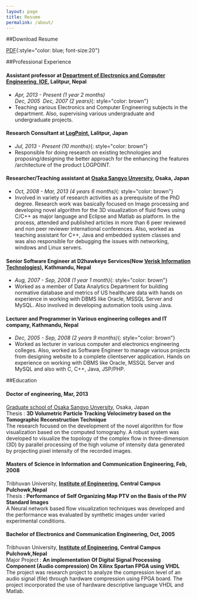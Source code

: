 ```yaml
---
layout: page 
title: Resume
permalink: /about/
---
```


##Download Resume
<!-- [$ \TeX$ ](https://github.com/basantajoshi/resume/blob/master/cv.tex){:style="color: blue; font-size:20"}  |   -->
[PDF](/files/resume.pdf){:style="color: blue; font-size:20"}



##Professional Experience

#### **Assistant professor at [Department of Electronics and Computer Engineering, IOE](http://www.doece.ioe.edu.np), Lalitpur, Nepal**
* *Apr, 2013 - Present  (1 year 2 months) <br>
Dec, 2005 ­ Dec, 2007 (2 years)*{: style="color: brown"}
* Teaching various Electronics and Computer Engineering subjects in the department. Also, supervising various undergraduate and undergraduate projects. 

#### **Research Consultant at [LogPoint](https://www.logpoint.com/en), Lalitpur, Japan**
* *Jul, 2013 ­- Present (10 months)*{: style="color: brown"}
* Responsible for doing research on existing technologies and proposing/designing the better approach for the enhancing the features /architecture of the product LOGPOINT.
 

#### **Researcher/Teaching assistant at [Osaka Sangyo Unversity](www.nyushi.osaka-sandai.ac.jp/), Osaka, Japan**
* *Oct, 2008 ­- Mar, 2013 (4 years 6 months)*{: style="color: brown"}
* Involved in variety of research activities as a prerequisite of the PhD degree. Research work was basically focused on Image processing and developing novel algorithm for the 3D visualization of fluid flows using C/C++ as major language and Eclipse and Matlab as platform.  In the process, attended and published articles in more than 6 peer reviewed and non peer reviewer international conferences. Also, worked as teaching assistant for C++, Java and embedded system classes and was also responsible for debugging the issues with networking, windows and Linux servers.

#### **Senior Software Engineer at D2hawkeye Services(Now [Verisk Information Technologies](http://www.veriskit.com/)), Kathmandu, Nepal**
* *Aug, 2007 ­- Sep, 2008 (1 year 1 month)*{: style="color: brown"}
* Worked as a member of Data Analytics Department for building normative database and metrics of US healthcare data with hands on experience in working with DBMS like Oracle, MSSQL Server and MySQL. Also involved in developing automation tools using Java.




#### **Lecturer and Programmer in Various engineering colleges and IT company, Kathmandu, Nepal**
* *Dec, 2005 ­- Sep, 2008 (2 years 9 months)*{: style="color: brown"}
* Worked as lecturer in various computer and electronics engineering colleges. Also, worked as Software Engineer to manage various projects from designing website to a complete client­server application. Hands on experience on working with DBMS like Oracle, MSSQL Server and MySQL and also with C, C++, Java, JSP/PHP.



##Education

#### **Doctor of engineering**, Mar, 2013  <br>
[Graduate school of  Osaka Sangyo Unversity](www.nyushi.osaka-sandai.ac.jp/), Osaka, Japan <br>
Thesis : **3D Volumetric Particle Tracking Velocimetry based on the Tomographic Reconstruction Technique** <br>
The research focused on the development of the novel algorithm for flow visualization based on the computed tomography. A robust system was developed to visualize the topology of the complex flow in three-dimension (3D) by parallel processing of the high volume of intensity data generated by projecting pixel intensity of the recorded images. <br>

#### **Masters of Science in Information and Communication Engineering**, Feb, 2008  <br>
Tribhuvan University, **[Institute of Engineering](http://www.ioe.edu.np), Central Campus Pulchowk,Nepal** <br>
Thesis : **Performance of Self Organizing Map PTV on the Basis of the PIV Standard Images** <br>
A Neural network based flow visualization techniques was developed and the performance was evaluated by synthetic images under varied experimental conditions.  <br>


#### **Bachelor of Electronics and Communication Engineering**, Oct, 2005   <br>
Tribhuvan University, **[Institute of Engineering](http://www.ioe.edu.np), Central Campus Pulchowk,Nepal** <br>
Major Project : **An implementation Of Digital Signal Processing Component (Audio compression) On Xilinx Spartan FPGA using VHDL** <br>
The project was research project to analyze the compression level of an audio signal (file) through hardware compression using FPGA board. The project incorporated the use of hardware descriptive language VHDL and Matlab. <br>
 


<!-- ##Coursera Achievements

####2013

1. [Machine Learnng](), *Andrew Ng*
2. [Analysis and Design of Algorithms - Part I](), *Tim RoughGarden*
3. [Introduction to data Science](), *Bill Howe*
4. [Computing for Data Analysis](), *Roger D. Peng*
5. [Image and Video Processing](), *Guillermo Sapiro*

####2014

6. [Unpredictable? Randomness, Chance and Free will](), *Valerio Scarani*
7. [Data Analysis and Statistical Inference](), *Dr. Mine Çetinkaya-Rundel*



##Programming Languages and Technologies
* Python, R, Octave/MATLAB, Java, C, C++, Scala
* Documentation: $\LaTeX$, MarkDown, Ipython Notebook, R MarkDown, Ms Word
* Databases: SQLite, MySQL
* Web : HTML, XML, XBRL, JSON, CSS, Jekyll
* Operating System:  Ubuntu, Windows
* IDE & Tools: Git, Eclipse, Sublime Text, Spyder, R-Studio, CodeBlocks, TexMaker, Visio



##Projects

####UnderGrad Major Project, XBRL Implementation for financial Reporting to Office of Company Registrar

A research project carrying out the study of prospects and implementation of XBRL for representation , open data initiation and mining of financial reports submitted to the Office of Company Registrar.



##Interests
* Watching Movies - I like Western, Suspense and Crime thrillers. I especially watch hollywood, and south indian movies.
* Visiting New places
* Learning New things - I'm always a student at Coursera.  -->